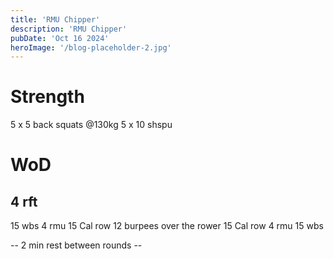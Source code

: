 ```yaml
---
title: 'RMU Chipper'
description: 'RMU Chipper'
pubDate: 'Oct 16 2024'
heroImage: '/blog-placeholder-2.jpg'
---
```

# Strength 
5 x 5 back squats @130kg
5 x 10 shspu

# WoD
## 4 rft
15 wbs
4 rmu
15 Cal row
12 burpees over the rower
15 Cal row
4 rmu
15 wbs

-- 2 min rest between rounds --  
